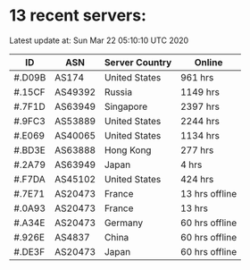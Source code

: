 # 13 recent servers:

Latest update at: Sun Mar 22 05:10:10 UTC 2020

| ID | ASN | Server Country | Online |
| -- | --- | -------------- | ------ |
| #.D09B | AS174 | United States | 961 hrs |
| #.15CF | AS49392 | Russia | 1149 hrs |
| #.7F1D | AS63949 | Singapore | 2397 hrs |
| #.9FC3 | AS53889 | United States | 2244 hrs |
| #.E069 | AS40065 | United States | 1134 hrs |
| #.BD3E | AS63888 | Hong Kong | 277 hrs |
| #.2A79 | AS63949 | Japan | 4 hrs |
| #.F7DA | AS45102 | United States | 424 hrs |
| #.7E71 | AS20473 | France | 13 hrs offline |
| #.0A93 | AS20473 | France | 13 hrs |
| #.A34E | AS20473 | Germany | 60 hrs offline |
| #.926E | AS4837 | China | 60 hrs offline |
| #.DE3F | AS20473 | Japan | 60 hrs offline |

